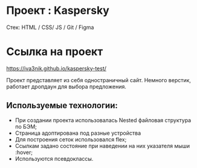 # Проект : Kaspersky

Cтек: HTML / CSS/ JS / Git / Figma

# Ссылка на проект

https://iva3nik.github.io/kaspersky-test/

Проект представляет из себя одностраничный сайт. Немного верстик, работает дропдаун для выбора предложения.

## **Используемые технологии:**

- При создании проекта использовалась Nested файловая структура по БЭМ;
- Страница адоптирована под разные устройства
- Для построения сеток использовался flex;
- Сcылкам задано состояние при наведении на них указателя мыши :hover;
- Используются псевдоклассы.
